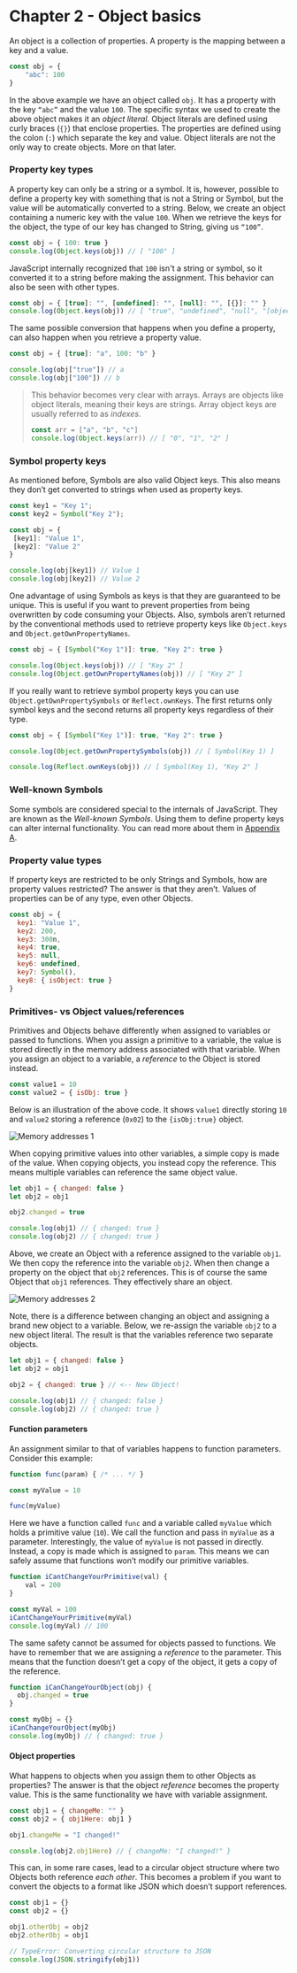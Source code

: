 # Chapter 2 - Object basics

An object is a collection of properties. A property is the mapping between a key and a value.

```js
const obj = {
	"abc": 100
}
```

In the above example we have an object called `obj`. It has a property with the key `“abc”` and the value `100`. The specific syntax we used to create the above object makes it an *object literal.* Object literals are defined using curly braces (`{}`) that enclose properties. The properties are defined using the colon (`:`) which separate the key and value. Object literals are not the only way to create objects. More on that later.

### Property key types

A property key can only be a string or a symbol. It is, however, possible to define a property key with something that is not a String or Symbol, but the value will be automatically converted to a string. Below, we create an object containing a numeric key with the value `100`. When we retrieve the keys for the object, the type of our key has changed to String, giving us `“100”`.

```js
const obj = { 100: true }
console.log(Object.keys(obj)) // [ "100" ]
```

JavaScript internally recognized that `100` isn't a string or symbol, so it converted it to a string before making the assignment. This behavior can also be seen with other types.

```js
const obj = { [true]: "", [undefined]: "", [null]: "", [{}]: "" }
console.log(Object.keys(obj)) // [ "true", "undefined", "null", "[object Object]" ]
```

The same possible conversion that happens when you define a property, can also happen when you retrieve a property value.

```js
const obj = { [true]: "a", 100: "b" }

console.log(obj["true"]) // a
console.log(obj["100"]) // b
```

>This behavior becomes very clear with arrays. Arrays are objects like object literals, meaning their keys are strings. Array object keys are usually referred to as *indexes*.
>```js
>const arr = ["a", "b", "c"]
>console.log(Object.keys(arr)) // [ "0", "1", "2" ]
>```
>

### Symbol property keys

As mentioned before, Symbols are also valid Object keys. This also means they don’t get converted to strings when used as property keys. 

```js
const key1 = "Key 1";
const key2 = Symbol("Key 2");

const obj = {
 [key1]: "Value 1",
 [key2]: "Value 2"
}

console.log(obj[key1]) // Value 1
console.log(obj[key2]) // Value 2
```

One advantage of using Symbols as keys is that they are guaranteed to be unique. This is useful if you want to prevent properties from being overwritten by code consuming your Objects. Also, symbols aren’t returned by the conventional methods used to retrieve property keys like `Object.keys` and `Object.getOwnPropertyNames`.

```js
const obj = { [Symbol("Key 1")]: true, "Key 2": true }

console.log(Object.keys(obj)) // [ "Key 2" ]
console.log(Object.getOwnPropertyNames(obj)) // [ "Key 2" ]
```

If you really want to retrieve symbol property keys you can use `Object.getOwnPropertySymbols` or `Reflect.ownKeys`. The first returns only symbol keys and the second returns all property keys regardless of their type.

```js
const obj = { [Symbol("Key 1")]: true, "Key 2": true }

console.log(Object.getOwnPropertySymbols(obj)) // [ Symbol(Key 1) ]

console.log(Reflect.ownKeys(obj)) // [ Symbol(Key 1), "Key 2" ]
```

### Well-known Symbols

Some symbols are considered special to the internals of JavaScript. They are known as the *Well-known Symbols*. Using them to define property keys can alter internal functionality. You can read more about them in [Appendix A](./appendix-a.md).

### Property value types

If property keys are restricted to be only Strings and Symbols, how are property values restricted? The answer is that they aren’t. Values of properties can be of any type, even other Objects.

```js
const obj = {
  key1: "Value 1",
  key2: 200,
  key3: 300n,
  key4: true,
  key5: null,
  key6: undefined,
  key7: Symbol(),
  key8: { isObject: true }
}
```

### Primitives- vs Object values/references

Primitives and Objects behave differently when assigned to variables or passed to functions. When you assign a primitive to a variable, the value is stored directly in the memory address associated with that variable. When you assign an object to a variable, a *reference* to the Object is stored instead. 

```js
const value1 = 10
const value2 = { isObj: true }
```

Below is an illustration of the above code. It shows `value1` directly storing `10` and `value2` storing a reference (`0x02`) to the `{isObj:true}` object.

![Memory addresses 1](../images/memory-1.png)

When copying primitive values into other variables, a simple copy is made of the value. When copying objects, you instead copy the reference. This means multiple variables can reference the same object value. 

```js
let obj1 = { changed: false }
let obj2 = obj1

obj2.changed = true

console.log(obj1) // { changed: true }
console.log(obj2) // { changed: true }
```

Above, we create an Object with a reference assigned to the variable `obj1`. We then copy the reference into the variable `obj2`. When then change a property on the object that `obj2` references. This is of course the same Object that `obj1` references. They effectively share an object.

![Memory addresses 2](../images/memory-2.png)

Note, there is a difference between changing an object and assigning a brand new object to a variable. Below, we re-assign the variable `obj2` to a new object literal. The result is that the variables reference two separate objects.

```js
let obj1 = { changed: false }
let obj2 = obj1

obj2 = { changed: true } // <-- New Object!

console.log(obj1) // { changed: false }
console.log(obj2) // { changed: true }
```

#### Function parameters

An assignment similar to that of variables happens to function parameters. Consider this example:

```js
function func(param) { /* ... */ }

const myValue = 10

func(myValue)
```

Here we have a function called `func` and a variable called `myValue` which holds a primitive value (`10`). We call the function and pass in `myValue` as a parameter. Interestingly, the value of `myValue` is not passed in directly. Instead, a copy is made which is assigned to `param`. This means we can safely assume that functions won’t modify our primitive variables.

```js
function iCantChangeYourPrimitive(val) {
	val = 200
}

const myVal = 100
iCantChangeYourPrimitive(myVal)
console.log(myVal) // 100
```

The same safety cannot be assumed for objects passed to functions. We have to remember that we are assigning a *reference* to the parameter. This means that the function doesn’t get a copy of the object, it gets a copy of the reference.

```js
function iCanChangeYourObject(obj) {
  obj.changed = true
}

const myObj = {}
iCanChangeYourObject(myObj)
console.log(myObj) // { changed: true }
```

#### Object properties

What happens to objects when you assign them to other Objects as properties? The answer is that the object *reference* becomes the property value. This is the same functionality we have with variable assignment.

```js
const obj1 = { changeMe: "" }
const obj2 = { obj1Here: obj1 }

obj1.changeMe = "I changed!"

console.log(obj2.obj1Here) // { changeMe: "I changed!" }
```

This can, in some rare cases, lead to a circular object structure where two Objects both reference *each other*. This becomes a problem if you want to convert the objects to a format like JSON which doesn’t support references.

```js
const obj1 = {}
const obj2 = {}

obj1.otherObj = obj2
obj2.otherObj = obj1

// TypeError: Converting circular structure to JSON
console.log(JSON.stringify(obj1))
```